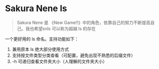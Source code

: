 # Sakura Nene ls

> Sakura Nene 是 《New Game!!》中的角色，依靠自己的努力不断提高自己。我也希望snls 可以称为超越 ls 的存在

一个更好用的 ls 命名。支持功能如下：


1. 兼用原本 ls 绝大部分使用方式
2. 支持按文件类型分类查看（可配置，避免出现不熟悉的后缀文件）
3. -h 可递归查看文件夹大小（人理解的文件夹大小）


